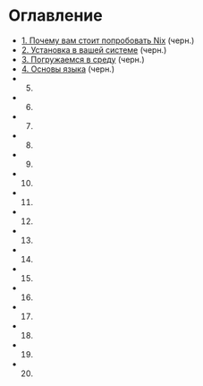 # Оглавление

- [1. Почему вам стоит попробовать Nix](01-why-you-should-give-it-try.md) (черн.)
- [2. Установка в вашей системе](02-install-on-your-running-system.md) (черн.)
- [3. Погружаемся в среду](03-enter-environment.md) (черн.)
- [4. Основы языка](04-basics-of-language.md) (черн.)
- 5.
- 6.
- 7.
- 8.
- 9.
- 10.
- 11.
- 12.
- 13.
- 14.
- 15.
- 16.
- 17.
- 18.
- 19.
- 20.
